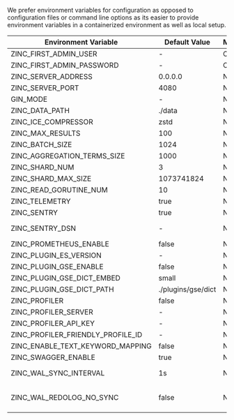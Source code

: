 
We prefer environment variables for configuration as opposed to configuration files or command line options as its easier to provide environment variables in a containerized environment as well as local setup.


| Environment Variable          | Default Value | Mandatory     | Description                                                               |
| ----------------------------- | ------------- |-------------- | ------------------------------------------------------------------------- |
| ZINC_FIRST_ADMIN_USER         | -             | On first run  | First admin user of ZincSearch. Not required after first run of ZincSearch.  |
| ZINC_FIRST_ADMIN_PASSWORD     | -             | On first run  | Password for first admin user                                             |
| ZINC_SERVER_ADDRESS           | 0.0.0.0       | No            | ZincSearch server IP address to bind to                                         |
| ZINC_SERVER_PORT              | 4080          | No            | ZincSearch server listen http port                                              |
| GIN_MODE                      | -             | No            | if the value is release then gin will run in production mode.             |
| ZINC_DATA_PATH                | ./data        | No            | Defaults to "data" folder in current working directory if not provided.   |
| ZINC_ICE_COMPRESSOR           | zstd          | No            | Algorithm of compress segment file, default is: zstd, supports: snappy, s2, zstd |
| ZINC_MAX_RESULTS              | 100           | No            | Maximum results to be returned from server. Defaults to 100               |
| ZINC_BATCH_SIZE               | 1024          | No            | Internal batch size for batching records when bulk indexing is done.      |
| ZINC_AGGREGATION_TERMS_SIZE   | 1000          | No            | terms aggregation returns max bucket size                                 |
| ZINC_SHARD_NUM                | 3             | No            | We use shards to improve performance                                      |
| ZINC_SHARD_MAX_SIZE           | 1073741824    | No            | We use multiple backend indexes for one big index, limit one shard size default is 1GB |
| ZINC_READ_GORUTINE_NUM        | 10            | No            | control parallelsim thread num for shard reads                            |
| ZINC_TELEMETRY                | true          | No            | Send anonymous telemetry info for improving ZincSearch. enabled or disabled.  |
| ZINC_SENTRY                   | true          | No            | Send anonymous error reports for debugging                                |
| ZINC_SENTRY_DSN               | -             | No            | Entry DNS, default is: https://15b6d9b8be824b44896f32b0234c32b7@o1218932.ingest.sentry.io/6360942 |
| ZINC_PROMETHEUS_ENABLE        | false         | No            | Enables prometheus metrics on /metrics endpoint                           |
| ZINC_PLUGIN_ES_VERSION        | -             | No            | es version, for compatible elasticsearch                                  |
| ZINC_PLUGIN_GSE_ENABLE        | false         | No            | plugin, GSE support Chinese analysis                                      |
| ZINC_PLUGIN_GSE_DICT_EMBED    | small         | No            | plugin, GSE which size dict need to load, `small` or `big`                |
| ZINC_PLUGIN_GSE_DICT_PATH     | ./plugins/gse/dict     | No   | plugin, GSE where to load user custom dictionary                          |
| ZINC_PROFILER                 | false         | No            | Default is false, ZinCsearch uses pyroscope server to profiling                    |
| ZINC_PROFILER_SERVER          | -             | No            | default pyroscope server is: https://pyroscope.dev.zincsearch.com         |
| ZINC_PROFILER_API_KEY         | -             | No            | pyroscope server api key                                                  |
| ZINC_PROFILER_FRIENDLY_PROFILE_ID | -         | No            | pyroscope identifier id, example: zinc-alex                               |
| ZINC_ENABLE_TEXT_KEYWORD_MAPPING | false      | No            | create a keyword field for text field. named `field.keyword`              |
| ZINC_SWAGGER_ENABLE           | true          | No            | Default is true, Enable swagger api document
| ZINC_WAL_SYNC_INTERVAL        | 1s            | No            | ZinCsearch uses WAL to ensure no loss data, and asynchorous write to backend index. defaults every 1s sync to storage |
| ZINC_WAL_REDOLOG_NO_SYNC      | false         | No            | ZinCsearch uses REDO log to ensure asynchorous is correct, but redo log do a sync to disk every time, we can disable SYNC to have better performance, but it has a risk duplicated documents with a ZINC_BATCH_SIZE |

